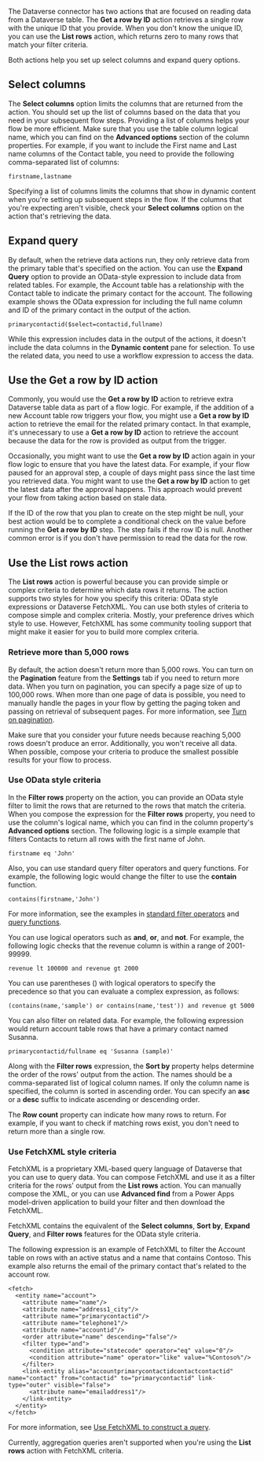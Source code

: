 The Dataverse connector has two actions that are focused on reading data from a Dataverse table. The **Get a row by ID** action retrieves a single row with the unique ID that you provide. When you don't know the unique ID, you can use the **List rows** action, which returns zero to many rows that match your filter criteria.

Both actions help you set up select columns and expand query options.

## Select columns

The **Select columns** option limits the columns that are returned from the action. You should set up the list of columns based on the data that you need in your subsequent flow steps. Providing a list of columns helps your flow be more efficient. Make sure that you use the table column logical name, which you can find on the **Advanced options** section of the column properties. For example, if you want to include the First name and Last name columns of the Contact table, you need to provide the following comma-separated list of columns:

```
firstname,lastname
```

Specifying a list of columns limits the columns that show in dynamic content when you're setting up subsequent steps in the flow. If the columns that you're expecting aren't visible, check your **Select columns** option on the action that's retrieving the data.

## Expand query

By default, when the retrieve data actions run, they only retrieve data from the primary table that's specified on the action. You can use the **Expand Query** option to provide an OData-style expression to include data from related tables. For example, the Account table has a relationship with the Contact table to indicate the primary contact for the account. The following example shows the OData expression for including the full name column and ID of the primary contact in the output of the action.

```
primarycontactid($select=contactid,fullname)
```

While this expression includes data in the output of the actions, it doesn't include the data columns in the **Dynamic content** pane for selection. To use the related data, you need to use a workflow expression to access the data.

## Use the Get a row by ID action

Commonly, you would use the **Get a row by ID** action to retrieve extra Dataverse table data as part of a flow logic. For example, if the addition of a new Account table row triggers your flow, you might use a **Get a row by ID** action to retrieve the email for the related primary contact. In that example, it's unnecessary to use a **Get a row by ID** action to retrieve the account because the data for the row is provided as output from the trigger. 

Occasionally, you might want to use the **Get a row by ID** action again in your flow logic to ensure that you have the latest data. For example, if your flow paused for an approval step, a couple of days might pass since the last time you retrieved data. You might want to use the **Get a row by ID** action to get the latest data after the approval happens. This approach would prevent your flow from taking action based on stale data.

If the ID of the row that you plan to create on the step might be null, your best action would be to complete a conditional check on the value before running the **Get a row by ID** step. The step fails if the row ID is null. Another common error is if you don't have permission to read the data for the row. 

## Use the List rows action

The **List rows** action is powerful because you can provide simple or complex criteria to determine which data rows it returns. The action supports two styles for how you specify this criteria: OData style expressions or Dataverse FetchXML. You can use both styles of criteria to compose simple and complex criteria. Mostly, your preference drives which style to use. However, FetchXML has some community tooling support that might make it easier for you to build more complex criteria.

### Retrieve more than 5,000 rows

By default, the action doesn't return more than 5,000 rows. You can turn on the **Pagination** feature from the **Settings** tab if you need to return more data. When you turn on pagination, you can specify a page size of up to 100,000 rows. When more than one page of data is possible, you need to manually handle the pages in your flow by getting the paging token and passing on retrieval of subsequent pages. For more information, see [Turn on pagination](/power-automate/dataverse/list-rows?tabs=classic-designer#turn-on-pagination-to-request-more-than-5000-rows_?azure-portal=true).

Make sure that you consider your future needs because reaching 5,000 rows doesn't produce an error. Additionally, you won't receive all data. When possible, compose your criteria to produce the smallest possible results for your flow to process.

### Use OData style criteria

In the **Filter rows** property on the action, you can provide an OData style filter to limit the rows that are returned to the rows that match the criteria. When you compose the expression for the **Filter rows** property, you need to use the column's logical name, which you can find in the column property's **Advanced options** section. The following logic is a simple example that filters Contacts to return all rows with the first name of John.

```
firstname eq 'John'
```

Also, you can use standard query filter operators and query functions. For example, the following logic would change the filter to use the **contain** function.

```
contains(firstname,'John')
```

For more information, see the examples in [standard filter operators](/powerapps/developer/common-data-service/webapi/query-data-web-api#standard-filter-operators) and [query functions](/powerapps/developer/common-data-service/webapi/query-data-web-api#standard-query-functions).

You can use logical operators such as **and**, **or**, and **not**. For example, the following logic checks that the revenue column is within a range of 2001-99999.

```
revenue lt 100000 and revenue gt 2000
```

You can use parentheses () with logical operators to specify the precedence so that you can evaluate a complex expression, as follows:

```
(contains(name,'sample') or contains(name,'test')) and revenue gt 5000
```

You can also filter on related data. For example, the following expression would return account table rows that have a primary contact named Susanna.

```
primarycontactid/fullname eq 'Susanna (sample)'
```

Along with the **Filter rows** expression, the **Sort by** property helps determine the order of the rows' output from the action. The names should be a comma-separated list of logical column names. If only the column name is specified, the column is sorted in ascending order. You can specify an **asc** or a **desc** suffix to indicate ascending or descending order.

The **Row count** property can indicate how many rows to return. For example, if you want to check if matching rows exist, you don't need to return more than a single row.

### Use FetchXML style criteria

FetchXML is a proprietary XML-based query language of Dataverse that you can use to query data. You can compose FetchXML and use it as a filter criteria for the rows' output from the **List rows** action. You can manually compose the XML, or you can use **Advanced find** from a Power Apps model-driven application to build your filter and then download the FetchXML.

FetchXML contains the equivalent of the **Select columns**, **Sort by**, **Expand Query**, and **Filter rows** features for the OData style criteria.

The following expression is an example of FetchXML to filter the Account table on rows with an active status and a name that contains Contoso. This example also returns the email of the primary contact that's related to the account row.

```
<fetch>
  <entity name="account">
    <attribute name="name"/>
    <attribute name="address1_city"/>
    <attribute name="primarycontactid"/>
    <attribute name="telephone1"/>
    <attribute name="accountid"/>
    <order attribute="name" descending="false"/>
    <filter type="and">
      <condition attribute="statecode" operator="eq" value="0"/>
      <condition attribute="name" operator="like" value="%Contoso%"/>
    </filter>
    <link-entity alias="accountprimarycontactidcontactcontactid" name="contact" from="contactid" to="primarycontactid" link-type="outer" visible="false">
      <attribute name="emailaddress1"/>
    </link-entity>
  </entity>
</fetch>
```

For more information, see [Use FetchXML to construct a query](/power-apps/developer/data-platform/use-fetchxml-construct-query).

Currently, aggregation queries aren't supported when you're using the **List rows** action with FetchXML criteria.
